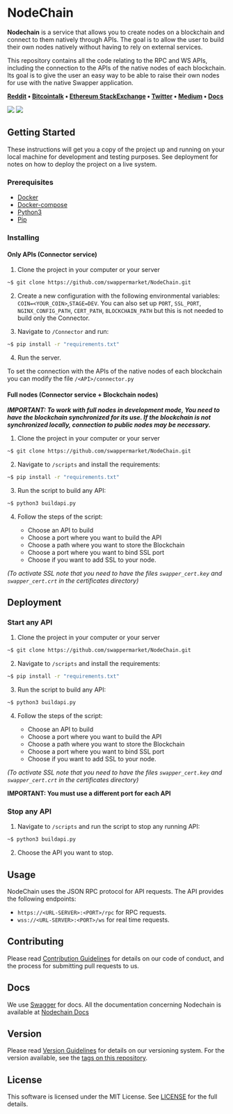 # NodeChain

**Nodechain** is a service that allows you to create nodes on a blockchain and connect to them natively through APIs. The goal is to allow the user to build their own nodes natively without having to rely on external services.

This repository contains all the code relating to the RPC and WS APIs, including the connection to the APIs of the native nodes of each blockchain. Its goal is to give the user an easy way to be able to raise their own nodes for use with the native Swapper application.

**[Reddit](https://www.reddit.com/user/swapper_market) • [Bitcointalk](https://bitcointalk.org/index.php?action=profile;u=3282789) • [Ethereum StackExchange](https://ethereum.stackexchange.com/users/70542/swapper-market) • [Twitter](https://twitter.com/swapper_market) • [Medium](https://medium.com/@swapper_market) • [Docs](https://docs.nodechain.swapper.market)** 

![](https://img.shields.io/badge/version-1.0-blue) ![](https://img.shields.io/badge/stability-experimental-orange)

## Getting Started

These instructions will get you a copy of the project up and running on your local machine for development and testing purposes. See deployment for notes on how to deploy the project on a live system.

### Prerequisites

- [Docker](https://www.docker.com/get-started)
- [Docker-compose](https://docs.docker.com/compose/install/)
- [Python3](https://www.python.org/downloads/)
- [Pip](https://pypi.org/project/pip/)

### Installing

#### Only APIs (Connector service)

1. Clone the project in your computer or your server

```sh
~$ git clone https://github.com/swappermarket/NodeChain.git
```

2. Create a new configuration with the following environmental variables:
`COIN=<YOUR_COIN>`,`STAGE=DEV`. You can also set up `PORT`, `SSL_PORT`, `NGINX_CONFIG_PATH`, `CERT_PATH`, `BLOCKCHAIN_PATH` but this is not needed to build only the Connector.


3. Navigate to `/Connector` and run:

```sh
~$ pip install -r "requirements.txt"
```

4. Run the server.

To set the connection with the APIs of the native nodes of each blockchain you can modify the file `/<API>/connector.py`

#### Full nodes (Connector service + Blockchain nodes)

**_IMPORTANT: To work with full nodes in development mode, You need to have the blockchain synchronized for its use. If the blockchain is not synchronized locally, connection to public nodes may be necessary._**

1. Clone the project in your computer or your server

```sh
~$ git clone https://github.com/swappermarket/NodeChain.git
```

2. Navigate to `/scripts` and install the requirements:

```sh
~$ pip install -r "requirements.txt"
```

3. Run the script to build any API:
```sh
~$ python3 buildapi.py
```

4. Follow the steps of the script:

    - Choose an API to build
    - Choose a port where you want to build the API
    - Choose a path where you want to store the Blockchain
    - Choose a port where you want to bind SSL port
    - Choose if you want to add SSL to your node.

_(To activate SSL note that you need to have the files `swapper_cert.key` and `swapper_cert.crt` in the certificates directory)_


## Deployment

### Start any API

1. Clone the project in your computer or your server

```sh
~$ git clone https://github.com/swappermarket/NodeChain.git
```

2. Navigate to `/scripts` and install the requirements:

```sh
~$ pip install -r "requirements.txt"
```

3. Run the script to build any API:
```sh
~$ python3 buildapi.py
```

4. Follow the steps of the script:

    - Choose an API to build
    - Choose a port where you want to build the API
    - Choose a path where you want to store the Blockchain
    - Choose a port where you want to bind SSL port
    - Choose if you want to add SSL to your node.

_(To activate SSL note that you need to have the files `swapper_cert.key` and `swapper_cert.crt` in the certificates directory)_

**IMPORTANT: You must use a different port for each API**

### Stop any API

1. Navigate to `/scripts` and run the script to stop any running API:
```sh
~$ python3 buildapi.py
```

2. Choose the API you want to stop.

## Usage
NodeChain uses the JSON RPC protocol for API requests. The API provides the following endpoints:
- `https://<URL-SERVER>:<PORT>/rpc` for RPC requests.
- `wss://<URL-SERVER>:<PORT>/ws` for real time requests.

## Contributing
Please read [Contribution Guidelines](CONTRIBUTING.md) for details on our code of conduct, and the process for submitting pull requests to us.

## Docs
We use [Swagger](https://swagger.io/) for docs. All the documentation concerning Nodechain is available at [Nodechain Docs](https://docs.nodechain.swapper.market)

## Version
Please read [Version Guidelines](VERSION.md) for details on our versioning system. For the version available, see the [tags on this repository](https://github.com/swapper-org/NodeChain/releases).

## License
This software is licensed under the MIT License. See [LICENSE](LICENSE) for the full details. 
